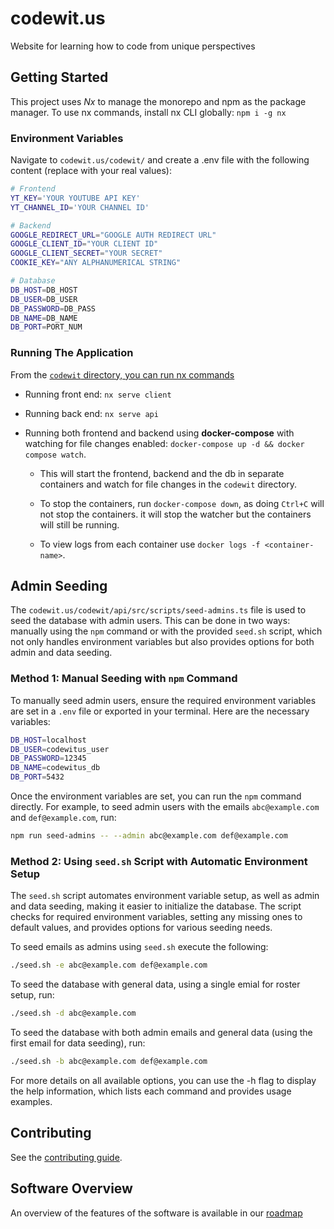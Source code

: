 # codewit.us

Website for learning how to code from unique perspectives

## Getting Started

This project uses _Nx_ to manage the monorepo and npm as the package manager. To use nx commands, install nx CLI globally:
`npm i -g nx`

### Environment Variables

Navigate to `codewit.us/codewit/` and create a .env file with the following content (replace with your real values):

```sh
# Frontend
YT_KEY='YOUR YOUTUBE API KEY'
YT_CHANNEL_ID='YOUR CHANNEL ID'

# Backend
GOOGLE_REDIRECT_URL="GOOGLE AUTH REDIRECT URL"
GOOGLE_CLIENT_ID="YOUR CLIENT ID"
GOOGLE_CLIENT_SECRET="YOUR SECRET"
COOKIE_KEY="ANY ALPHANUMERICAL STRING"

# Database
DB_HOST=DB_HOST
DB_USER=DB_USER
DB_PASSWORD=DB_PASS
DB_NAME=DB_NAME
DB_PORT=PORT_NUM
```

### Running The Application

From the [`codewit` directory, you can run nx commands](codewit/)

- Running front end: `nx serve client`

- Running back end: `nx serve api`

- Running both frontend and backend using **docker-compose** with watching for file changes enabled: `docker-compose up -d && docker compose watch`.

  - This will start the frontend, backend and the db in separate containers and watch for file changes in the `codewit` directory.

  - To stop the containers, run `docker-compose down`, as doing `Ctrl+C` will not stop the containers. it will stop the watcher but the containers will still be running.

  - To view logs from each container use `docker logs -f <container-name>`.

## Admin Seeding

The `codewit.us/codewit/api/src/scripts/seed-admins.ts` file is used to seed the database with admin users. This can be done in two ways: manually using the `npm` command or with the provided `seed.sh` script, which not only handles environment variables but also provides options for both admin and data seeding.

### Method 1: Manual Seeding with `npm` Command

To manually seed admin users, ensure the required environment variables are set in a `.env` file or exported in your terminal. Here are the necessary variables:

```sh
DB_HOST=localhost
DB_USER=codewitus_user
DB_PASSWORD=12345
DB_NAME=codewitus_db
DB_PORT=5432
```

Once the environment variables are set, you can run the `npm` command directly. For example, to seed admin users with the emails `abc@example.com` and `def@example.com`, run:

```sh
npm run seed-admins -- --admin abc@example.com def@example.com
```

### Method 2: Using `seed.sh` Script with Automatic Environment Setup

The `seed.sh` script automates environment variable setup, as well as admin and data seeding, making it easier to initialize the database. The script checks for required environment variables, setting any missing ones to default values, and provides options for various seeding needs.

To seed emails as admins using `seed.sh` execute the following:

```sh
./seed.sh -e abc@example.com def@example.com
```
To seed the database with general data, using a single emial for roster setup, run:

```sh
./seed.sh -d abc@example.com
```

To seed the database with both admin emails and general data (using the first email for data seeding), run:

```sh
./seed.sh -b abc@example.com def@example.com
```
For more details on all available options, you can use the -h flag to display the help information, which lists each command and provides usage examples.

## Contributing

See the [contributing guide](CONTRIBUTING.md).

## Software Overview

An overview of the features of the software is available in our [roadmap](ROADMAP.md)
